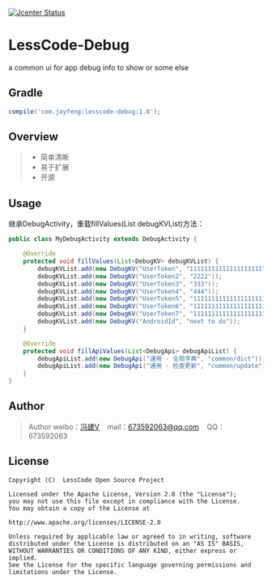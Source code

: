 [![Jcenter Status](https://api.bintray.com/packages/openproject/maven/lesscode-update/images/download.svg)](https://bintray.com/openproject/maven/lesscode-update)

# LessCode-Debug
a common ui for app debug info to show or some else

## Gradle

```groovy
compile('com.jayfeng:lesscode-debug:1.0');
```

## Overview
> * 简单清晰
> * 易于扩展
> * 开源

## Usage
继承DebugActivity，重载fillValues(List<DebugKV> debugKVList)方法：
```java
public class MyDebugActivity extends DebugActivity {

    @Override
    protected void fillValues(List<DebugKV> debugKVList) {
        debugKVList.add(new DebugKV("UserToken", "11111111111111111111"));
        debugKVList.add(new DebugKV("UserToken2", "2222"));
        debugKVList.add(new DebugKV("UserToken3", "333"));
        debugKVList.add(new DebugKV("UserToken4", "444"));
        debugKVList.add(new DebugKV("UserToken5", "11111111111111111111"));
        debugKVList.add(new DebugKV("UserToken6", "11111111111111111111"));
        debugKVList.add(new DebugKV("UserToken7", "11111111111111111111"));
        debugKVList.add(new DebugKV("AndroidId", "next to do"));
    }

    @Override
    protected void fillApiValues(List<DebugApi> debugApiList) {
        debugApiList.add(new DebugApi("通用 - 全局字典", "common/dict"));
        debugApiList.add(new DebugApi("通用 - 检查更新", "common/update"));
    }
}
```

## Author

> Author weibo：<a href="http://weibo.com/xiaofengjian" target="_blank">冯建V</a>&nbsp;&nbsp;&nbsp;&nbsp;mail：673592063@qq.com&nbsp;&nbsp;&nbsp;&nbsp;QQ：673592063

## License

```
Copyright (C)  LessCode Open Source Project

Licensed under the Apache License, Version 2.0 (the "License");
you may not use this file except in compliance with the License.
You may obtain a copy of the License at

http://www.apache.org/licenses/LICENSE-2.0

Unless required by applicable law or agreed to in writing, software
distributed under the License is distributed on an "AS IS" BASIS,
WITHOUT WARRANTIES OR CONDITIONS OF ANY KIND, either express or implied.
See the License for the specific language governing permissions and
limitations under the License.
```
